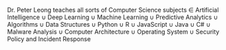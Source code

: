 Dr. Peter Leong teaches all sorts of Computer Science subjects &isin; Artificial Intelligence &cup; Deep Learning &cup; Machine Learning &cup; Predictive Analytics &cup; Algorithms &cup; Data Structures &cup; Python &cup; R &cup; JavaScript &cup; Java &cup; C# &cup; Malware Analysis &cup; Computer Architecture &cup; Operating System &cup; Security Policy and Incident Response 

